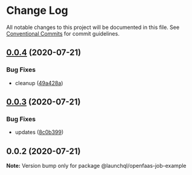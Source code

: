 # Change Log

All notable changes to this project will be documented in this file.
See [Conventional Commits](https://conventionalcommits.org) for commit guidelines.

## [0.0.4](https://github.com/launchql/jobs/compare/@launchql/openfaas-job-example@0.0.3...@launchql/openfaas-job-example@0.0.4) (2020-07-21)


### Bug Fixes

* cleanup ([49a428a](https://github.com/launchql/jobs/commit/49a428a262926f530186214ef075f381fa11f748))





## [0.0.3](https://github.com/launchql/jobs/compare/@launchql/openfaas-job-example@0.0.2...@launchql/openfaas-job-example@0.0.3) (2020-07-21)


### Bug Fixes

* updates ([8c0b399](https://github.com/launchql/jobs/commit/8c0b39934cde0fc9331989fe7e522cd10d72167c))





## 0.0.2 (2020-07-21)

**Note:** Version bump only for package @launchql/openfaas-job-example
